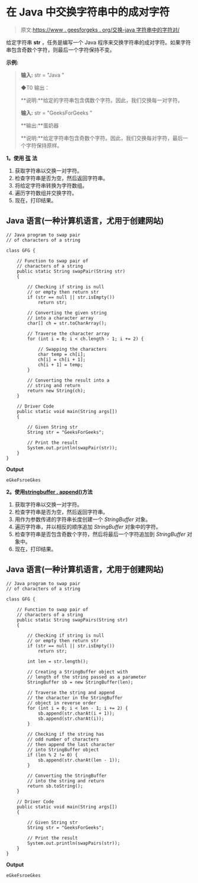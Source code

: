 # 在 Java 中交换字符串中的成对字符

> 原文:[https://www . geesforgeks . org/交换-java 字符串中的字符对/](https://www.geeksforgeeks.org/swapping-pairs-of-characters-in-a-string-in-java/)

给定字符串 **str** ，任务是编写一个 Java 程序来交换字符串的成对字符。如果字符串包含奇数个字符，则最后一个字符保持不变。

**示例:**

> **输入:** str = "Java "
> 
> ◆T0 输出：
> 
> **说明:**给定的字符串包含偶数个字符。因此，我们交换每一对字符。
> 
> **输入:** str = "GeeksForGeeks "
> 
> **输出:**蛋奶器
> 
> **说明:**给定字符串包含奇数个字符。因此，我们交换每对字符，最后一个字符保持原样。

**1。使用** [**弦**](https://www.geeksforgeeks.org/java-string-tochararray-example/) **法**

1.  获取字符串以交换一对字符。
2.  检查字符串是否为空，然后返回字符串。
3.  将给定字符串转换为字符数组。
4.  遍历字符数组并交换字符。
5.  现在，打印结果。

## Java 语言(一种计算机语言，尤用于创建网站)

```
// Java program to swap pair
// of characters of a string

class GFG {

    // Function to swap pair of
    // characters of a string
    public static String swapPair(String str)
    {

        // Checking if string is null
        // or empty then return str
        if (str == null || str.isEmpty())
            return str;

        // Converting the given string
        // into a character array
        char[] ch = str.toCharArray();

        // Traverse the character array
        for (int i = 0; i < ch.length - 1; i += 2) {

            // Swapping the characters
            char temp = ch[i];
            ch[i] = ch[i + 1];
            ch[i + 1] = temp;
        }

        // Converting the result into a
        // string and return
        return new String(ch);
    }

    // Driver Code
    public static void main(String args[])
    {

        // Given String str
        String str = "GeeksForGeeks";

        // Print the result
        System.out.println(swapPair(str));
    }
}
```

**Output**

```
eGkeFsroeGkes

```

**2。使用**[**stringbuffer . append()**](https://www.geeksforgeeks.org/stringbuffer-append-method-in-java-with-examples/)**方法**

1.  获取字符串以交换一对字符。
2.  检查字符串是否为空，然后返回字符串。
3.  用作为参数传递的字符串长度创建一个 *StringBuffer* 对象。
4.  遍历字符串，并以相反的顺序追加 *StringBuffer* 对象中的字符。
5.  检查字符串是否包含奇数个字符，然后将最后一个字符追加到 *StringBuffer* 对象中。
6.  现在，打印结果。

## Java 语言(一种计算机语言，尤用于创建网站)

```
// Java program to swap pair
// of characters of a string

class GFG {

    // Function to swap pair of
    // characters of a string
    public static String swapPairs(String str)
    {

        // Checking if string is null
        // or empty then return str
        if (str == null || str.isEmpty())
            return str;

        int len = str.length();

        // Creating a StringBuffer object with
        // length of the string passed as a parameter
        StringBuffer sb = new StringBuffer(len);

        // Traverse the string and append
        // the character in the StringBuffer
        // object in reverse order
        for (int i = 0; i < len - 1; i += 2) {
            sb.append(str.charAt(i + 1));
            sb.append(str.charAt(i));
        }

        // Checking if the string has
        // odd number of characters
        // then append the last character
        // into StringBuffer object
        if (len % 2 != 0) {
            sb.append(str.charAt(len - 1));
        }

        // Converting the StringBuffer
        // into the string and return
        return sb.toString();
    }

    // Driver Code
    public static void main(String args[])
    {

        // Given String str
        String str = "GeeksForGeeks";

        // Print the result
        System.out.println(swapPairs(str));
    }
}
```

**Output**

```
eGkeFsroeGkes

```